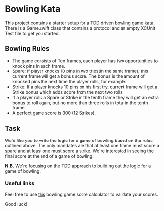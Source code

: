 # Bowling Kata

This project contains a starter setup for a TDD driven bowling game kata. There is a Game.swift class that contains a protocol and an empty XCUnit Test file to get you started.

## Bowling Rules

*  The game consists of Ten frames, each player has two opportunities to knock pins in each frame.
*  Spare: If player knocks 10 pins in two tries(in the same frame), this current frame will get a bonus score. The bonus is the amount of knocked pins the next time the player rolls, for example.
*  Strike: If a player knocks 10 pins on his first try, current frame will get a Strike bonus which adds score from the next two rolls.
*  If a player rolls a Spare or Strike in the tenth frame they will get an extra bonus to roll again, but no more than three rolls in total in the tenth frame.
* A perfect game score is 300 (12 Strikes).

## Task

We'd like you to write the logic for a game of bowling based on the rules outlined above. The only mandates are that at least one frame must score a spare and at least one must score a strike.
We're interested in seeing the final score at the end of a game of bowling.

**N.B.** We're focusing on the TDD approach to building out the logic for a game of bowling.

### Useful links
Feel free to use [this](https://www.bowlinggenius.com/) bowling game score calculator to validate your scores.

Good luck!
